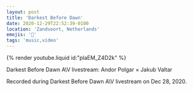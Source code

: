 ```yaml
---
layout: post
title: 'Darkest Before Dawn'
date: 2020-12-29T22:52:39-0100
location: 'Zandvoort, Netherlands'
emojis: '🎹'
tags: 'music,video'
---
```


{% render youtube.liquid id:"plaEM_Z4D2k" %}

Darkest Before Dawn A\V livestream: Andor Polgar × Jakub Valtar

Recorded during Darkest Before Dawn A\V livestream on Dec 28, 2020.